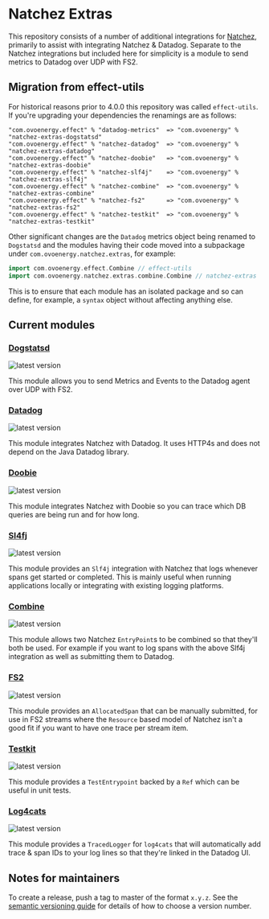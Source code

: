 # Natchez Extras

This repository consists of a number of additional integrations for [Natchez](https://github.com/tpolecat/natchez), 
primarily to assist with integrating Natchez & Datadog. Separate to the Natchez integrations but included here for simplicity
is a module to send metrics to Datadog over UDP with FS2.

## Migration from effect-utils

For historical reasons prior to 4.0.0 this repository was called `effect-utils`.
If you're upgrading your dependencies the renamings are as follows:

```
"com.ovoenergy.effect" % "datadog-metrics"  => "com.ovoenergy" % "natchez-extras-dogstatsd"
"com.ovoenergy.effect" % "natchez-datadog"  => "com.ovoenergy" % "natchez-extras-datadog"
"com.ovoenergy.effect" % "natchez-doobie"   => "com.ovoenergy" % "natchez-extras-doobie"
"com.ovoenergy.effect" % "natchez-slf4j"    => "com.ovoenergy" % "natchez-extras-slf4j"
"com.ovoenergy.effect" % "natchez-combine"  => "com.ovoenergy" % "natchez-extras-combine"
"com.ovoenergy.effect" % "natchez-fs2"      => "com.ovoenergy" % "natchez-extras-fs2"
"com.ovoenergy.effect" % "natchez-testkit"  => "com.ovoenergy" % "natchez-extras-testkit"
```

Other significant changes are the `Datadog` metrics object being renamed to `Dogstatsd` and the
modules having their code moved into a subpackage under `com.ovoenergy.natchez.extras`, for example:

```scala
import com.ovoenergy.effect.Combine // effect-utils
import com.ovoenergy.natchez.extras.combine.Combine // natchez-extras
```

This is to ensure that each module has an isolated package and so can
define, for example, a `syntax` object without affecting anything else.

## Current modules

### [Dogstatsd](https://ovotech.github.io/natchez-extras/docs/)
![latest version](https://index.scala-lang.org/ovotech/natchez-extras/natchez-extras-dogstatsd/latest.svg)

This module allows you to send Metrics and Events to the Datadog agent over UDP with FS2.

### [Datadog](https://ovotech.github.io/natchez-extras/docs/natchez-datadog.html)
![latest version](https://index.scala-lang.org/ovotech/natchez-extras/natchez-extras-datadog/latest.svg)

This module integrates Natchez with Datadog. It uses HTTP4s and does not depend on the Java Datadog library.

### [Doobie](https://ovotech.github.io/natchez-extras/docs/natchez-doobie.html)
![latest version](https://index.scala-lang.org/ovotech/natchez-extras/natchez-extras-doobie/latest.svg)

This module integrates Natchez with Doobie so you can trace which DB queries are being run and for how long.

### [Sl4fj](https://ovotech.github.io/natchez-extras/docs/natchez-slf4j.html)
![latest version](https://index.scala-lang.org/ovotech/natchez-extras/natchez-extras-slf4j/latest.svg)

This module provides an `Slf4j` integration with Natchez that logs whenever spans get started or completed.
This is mainly useful when running applications locally or integrating with existing logging platforms.

### [Combine](https://ovotech.github.io/natchez-extras/docs/natchez-combine.html)
![latest version](https://index.scala-lang.org/ovotech/natchez-extras/natchez-extras-combine/latest.svg)

This module allows two Natchez `EntryPoint`s to be combined so that they'll both be used. For example
if you want to log spans with the above Slf4j integration as well as submitting them to Datadog.

### [FS2](https://ovotech.github.io/natchez-extras/docs/natchez-fs2.html)
![latest version](https://index.scala-lang.org/ovotech/natchez-extras/natchez-extras-fs2/latest.svg)

This module provides an `AllocatedSpan` that can be manually submitted, for use in FS2 streams
where the `Resource` based model of Natchez isn't a good fit if you want to have one trace per stream item.

### [Testkit](https://ovotech.github.io/natchez-extras/docs/natchez-testkit.html)
![latest version](https://index.scala-lang.org/ovotech/natchez-extras/natchez-extras-testkit/latest.svg)

This module provides a `TestEntrypoint` backed by a `Ref` which can be useful in unit tests.

### [Log4cats](https://ovotech.github.io/natchez-extras/docs/natchez-log4cats.html)
![latest version](https://index.scala-lang.org/ovotech/natchez-extras/natchez-extras-log4cats/latest.svg)

This module provides a `TracedLogger` for `log4cats` that will automatically add trace & span IDs
to your log lines so that they're linked in the Datadog UI.

## Notes for maintainers

To create a release, push a tag to master of the format `x.y.z`. See the [semantic versioning guide](https://semver.org/)
for details of how to choose a version number.
